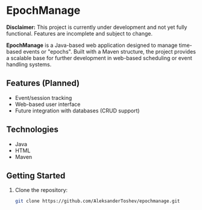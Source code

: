 # EpochManage
**Disclaimer:** This project is currently under development and not yet fully functional. Features are incomplete and subject to change.

**EpochManage** is a Java-based web application designed to manage time-based events or "epochs". Built with a Maven structure, the project provides a scalable base for further development in web-based scheduling or event handling systems.

## Features (Planned)
- Event/session tracking
- Web-based user interface
- Future integration with databases (CRUD support)

## Technologies
- Java
- HTML
- Maven

## Getting Started
1. Clone the repository:
   ```bash
   git clone https://github.com/AleksanderToshev/epochmanage.git
